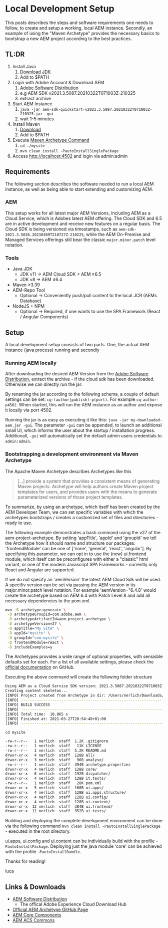 # Local Development Setup

This posts describes the steps and software requirements one needs to follow, to create and setup a working, local AEM instance. Secondly, an example of using the "Maven Archetype" provides the necessary basics to bootstrap a new AEM project according to the best practices.

## TL:DR

1. Install Java
   1. [Download JDK](https://adoptopenjdk.net/)
   2. Add to $PATH
2. Login with Adobe Account & Download AEM
   1. [Adobe Software Distribution](https://experience.adobe.com/#/downloads/content/software-distribution/en/aemcloud.html)
   2. e.g AEM SDK v2021.3.5087.20210322T071003Z-210325
   3. extract archive
3. Start AEM Instance
   1. `java -jar aem-sdk-quickstart-v2021.3.5087.20210322T071003Z-210325.jar -gui`
   2. wait 1-5 minutes
4. Install Maven
   1. [Download](https://maven.apache.org/download.cgi)
   2. Add to $PATH
5. Execute [Maven Archetype Command](#bootstrapping-a-development-environment-via-maven-archetype)
   1. `cd ./mysite`
   2. `mvn clean install -PautoInstallSinglePackage`
6. Access [http://localhost:4502](http://localhost:4502) and login via admin:admin

## Requirements

The following section describes the software needed to run a local AEM instance, as well as being able to start extending and customizing AEM.

### AEM

This setup works for all latest major AEM Versions, including AEM as a Cloud Service, which is Adobes latest AEM offering. The Cloud SDK and 6.5 are in active development and receive new features on a regular basis. The Cloud SDK is being versioned via timestamps, such as `aem-sdk-2021.3.5026.20210309T210727Z-210225`, while the AEM On-Premise and Managed Services offerings still bear the classic `major.minor.patch` level notation.

### Tools

- Java JDK
  - JDK v11 ->  AEM Cloud SDK + AEM ≥6.5
  - JDK v8 -> AEM ≤6.4
- Maven ≥3.39
- AEM-Repo Tool
  - Optional -> Conveniently push/pull content to the local JCR (AEMs Database)
- NodeJS + NPM
  - Optional -> Required, if one wants to use the SPA Framework (React / Angular Components)

## Setup

A local development setup consists of two parts. One, the actual AEM instance (java process) running and secondly

### Running AEM locally

After downloading the desired AEM Version from the [Adobe Software Distribution](https://experience.adobe.com/#/downloads/content/software-distribution/en/aemcloud.html), extract the archive - if the cloud sdk has been downloaded. Otherwise we can directly run the jar.

By renaming the jar according to the following schema, a couple of default settings can be set: `cq-(author|publish)-p(port)`. For example `cq-author-p4502`. When started, this will run the AEM instance as an author and expose it locally via port 4502.

Running the jar is as easy as executing it like this: `java -jar my-downloaded-aem.jar -gui`. The parameter `-gui` can be appended, to launch an additional small UI, which informs the  user about the startup / installation progress. Additionall, `-gui` will automatically set the default admin users credentials to `admin:admin`.

### Bootstrapping a development environment via Maven Archetype

The Apache Maven Archetype describes Archetypes like this

> [...] provide a system that provides a consistent means of generating Maven projects. Archetype will help authors create Maven project templates for users, and provides users with the means to generate parameterized versions of those project templates.

To summarize, by using an archetype, which itself has been created by the AEM Developer Team, we can set specific variables with which the archetypes bootstraps / creates a customized set of files and directories - ready to use.

The following example demonstrates a bash command using the v27 of the aem-project-archetype. By setting 'appTitle', 'appId' and 'groupId' we tell the Archetype how it should name and structure our packages. 'frontendModule' can be one of ['none', 'general', 'react', 'angular']. By specifying this parameter, we can opt in to use the (new) ui.frontend module, which itself can be preconfigures with either a "classic" html variant, or one of the modern Javascript SPA Frameworks - currently only React and Angular are supported.

If we do not specify an 'aemVersion' the latest AEM Cloud Sdk will be used. A specifiv version can be set via passing the AEM version in its major.minor.patch level notation. For example 'aemVersion="6.4.8' would create the archetype based on AEM 6.4 with Patch Level 8 and add all necessary dependencies to the pom.xml.

```bash
mvn -B archetype:generate \
 -D archetypeGroupId=com.adobe.aem \
 -D archetypeArtifactId=aem-project-archetype \
 -D archetypeVersion=27 \
 -D appTitle="My Site" \
 -D appId="mysite" \
 -D groupId="com.mysite" \
 -D frontendModule=react \
 -D includeExamples=y
```

The Archetypes provides a wide range of optional properties, with sensisble defaults set for each. For a list of all available settings, please check the [official documentation](https://github.com/adobe/aem-project-archetype#available-properties) on GitHub.

Executing the above command will create the following folder structure

```bash
Using AEM as a Cloud Service SDK version: 2021.3.5087.20210322T071003Z-210325
Creating content skeleton...
[INFO] Project created from Archetype in dir: /Users/nerlich/Downloads/temp/mysite
[INFO] ------------------------------------------------------------------------
[INFO] BUILD SUCCESS
[INFO] ------------------------------------------------------------------------
[INFO] Total time:  10.865 s
[INFO] Finished at: 2021-03-27T20:54:40+01:00
[INFO] ------------------------------------------------------------------------
```

`cd mysite`

```bash
-rw-r--r--   1 nerlich  staff  1.2K .gitignore
-rw-r--r--   1 nerlich  staff   11K LICENSE
-rw-r--r--   1 nerlich  staff  5.2K README.md
drwxr-xr-x   4 nerlich  staff  128B all/
drwxr-xr-x   3 nerlich  staff   96B analyse/
-rw-r--r--   1 nerlich  staff  494B archetype.properties
drwxr-xr-x   4 nerlich  staff  128B core/
drwxr-xr-x   6 nerlich  staff  192B dispatcher/
drwxr-xr-x   4 nerlich  staff  128B it.tests/
-rw-r--r--   1 nerlich  staff   28K pom.xml
drwxr-xr-x   5 nerlich  staff  160B ui.apps/
drwxr-xr-x   4 nerlich  staff  128B ui.apps.structure/
drwxr-xr-x   4 nerlich  staff  128B ui.config/
drwxr-xr-x   4 nerlich  staff  128B ui.content/
drwxr-xr-x  12 nerlich  staff  384B ui.frontend/
drwxr-xr-x  11 nerlich  staff  352B ui.tests/
```

Building and deploying the complete development environment can be done via the following command `mvn clean install -PautoInstallSinglePackage` - executed in the root directory.

ui.apps, ui.config and ui.content can be individually build with the profile `-PautoInstallPackage`. Deploying just the java module 'core' can be achieved with the profile `-PautoInstallBundle`.

Thanks for reading!

luca

## Links & Downloads

- [AEM Software Distribution](https://experience.adobe.com/#/downloads)
  - The offical Adobe Experience Cloud Download Hub
- [Official AEM Archetype GitHub Page](https://github.com/adobe/aem-project-archetype)
- [AEM Core Components](https://github.com/adobe/aem-core-wcm-components)
- [AEM ACS Commons](https://adobe-consulting-services.github.io/acs-aem-commons/)
